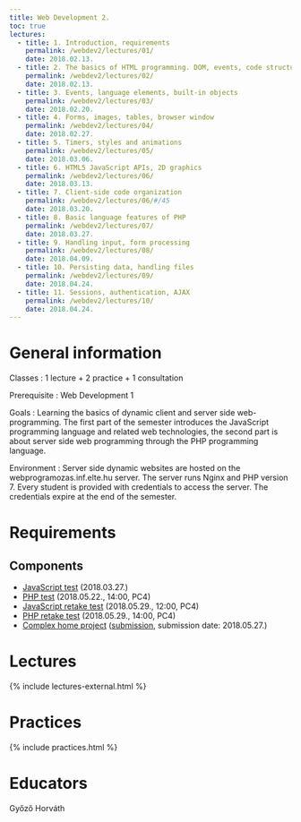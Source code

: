 ```yaml
---
title: Web Development 2.
toc: true
lectures:
  - title: 1. Introduction, requirements
    permalink: /webdev2/lectures/01/
    date: 2018.02.13.
  - title: 2. The basics of HTML programming. DOM, events, code structure.
    permalink: /webdev2/lectures/02/
    date: 2018.02.13.
  - title: 3. Events, language elements, built-in objects
    permalink: /webdev2/lectures/03/
    date: 2018.02.20.
  - title: 4. Forms, images, tables, browser window
    permalink: /webdev2/lectures/04/
    date: 2018.02.27.
  - title: 5. Timers, styles and animations
    permalink: /webdev2/lectures/05/
    date: 2018.03.06.
  - title: 6. HTML5 JavaScript APIs, 2D graphics
    permalink: /webdev2/lectures/06/
    date: 2018.03.13.
  - title: 7. Client-side code organization
    permalink: /webdev2/lectures/06/#/45
    date: 2018.03.20.
  - title: 8. Basic language features of PHP
    permalink: /webdev2/lectures/07/
    date: 2018.03.27.
  - title: 9. Handling input, form processing
    permalink: /webdev2/lectures/08/
    date: 2018.04.09.
  - title: 10. Persisting data, handling files
    permalink: /webdev2/lectures/09/
    date: 2018.04.24.
  - title: 11. Sessions, authentication, AJAX
    permalink: /webdev2/lectures/10/
    date: 2018.04.24.
---
```


# General information

Classes
: 1 lecture + 2 practice + 1 consultation

Prerequisite
: Web Development 1

Goals
: Learning the basics of dynamic client and server side web-programming. The first part of the semester introduces the JavaScript programming language and related web technologies, the second part is about server side web programming through the PHP programming language.

Environment
: Server side dynamic websites are hosted on the webprogramozas.inf.elte.hu server. The server runs Nginx and PHP version 7. Every student is provided with credentials to access the server. The credentials expire at the end of the semester.

# Requirements

## Components

- [JavaScript test](http://webprogramozas.inf.elte.hu/webdev2/tests/js_test.html) (2018.03.27.)
- [PHP test](http://webprogramozas.inf.elte.hu/webdev2/tests/php_test.html) (2018.05.22., 14:00, PC4)
- [JavaScript retake test](http://webprogramozas.inf.elte.hu/webdev2/tests/js_retake_test.html) (2018.05.29., 12:00, PC4)
- [PHP retake test](http://webprogramozas.inf.elte.hu/webdev2/tests/php_retake_test.html) (2018.05.29., 14:00, PC4)
- [Complex home project](http://webprogramozas.inf.elte.hu/webdev2/tests/mastermind.html) ([submission](http://webprogramozas.inf.elte.hu/ebr), submission date: 2018.05.27.)


<!--Összevont (folyamatos) értékelésű tárgy.

## Az értékelés összetevői

* Beadandó feladat: JavaScript (DOM)
    Határidő: 2017. november 19. éjfél
* Beadandó feladat: JavaScript (canvas)
    Határidő: 2017. december 31. éjfél  
* Beadandó feladat: PHP
    Határidő: 2018. január 21. éjfél


## A beadandók értékelése

* A beadandók értékelése jeggyel történik: 1-5 jegy kapható rá.
* Az értékelés egy mindenki számára elérhető szempontok alapján történik.
* A beadandókat határidőre kell elkészíteni.
* A beadandókat a webprogramozas szerverre kell feltölteni a [feltöltő felületen](http://webprogramozas.inf.elte.hu/ebr) keresztül.
* A beadandók plágiumellenőrzésen mennek keresztül az esetleges másolásokat kiszűrendő.
* A beadandók készítőit szükség esetén megkérhetjük megoldásaik megvédésére.

## Jegyszerzés feltételei

* Részvétel a gyakorlatok legalább 75%-án (maximum 3 hiányzás)
* Három elfogadott beadandó

## Értékelés

* A három beadandó feladat jegyének átlaga

-->

# Lectures

{% include lectures-external.html %}

# Practices

{% include practices.html %}

# Educators

Győző Horváth

<!--
# Segédanyagok

## Elektronikus tananyag

* [Bevezetés a kliens- és szerveroldali webalkalmazások készítésébe (elektronikus tananyag)](http://webprogramozas.inf.elte.hu/tananyag/wf2/index.html)

# Oktatók

## Előadó

Horváth Győző

## Gyakorlatvezető

Horváth Győző

-->